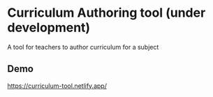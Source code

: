 # Curriculum Authoring tool (under development)

A tool for teachers to author curriculum for a subject

## Demo

https://curriculum-tool.netlify.app/
